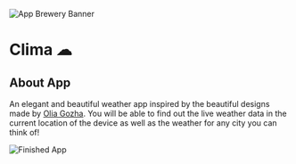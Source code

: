 ![App Brewery Banner](https://github.com/londonappbrewery/Images/blob/master/AppBreweryBanner.png)


# Clima ☁

## About App

An elegant and beautiful weather app inspired by the beautiful designs made by [Olia Gozha](https://dribbble.com/shots/4663154-). You will be able to find out the live weather data in the current location of the device as well as the weather for any city you can think of!

![Finished App](https://github.com/londonappbrewery/Images/blob/master/clima-demo.gif)
